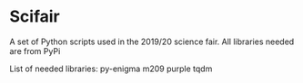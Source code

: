 # Scifair
A set of Python scripts used in the 2019/20 science fair.
All libraries needed are from PyPi

List of needed libraries:
py-enigma
m209
purple
tqdm
